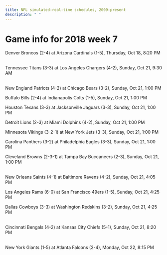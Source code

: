 ```yaml
---
title: NFL simulated-real-time schedules, 2009-present
description: " "
---
```


# Game info for 2018 week 7

Denver Broncos (2-4) at Arizona Cardinals (1-5), Thursday, Oct 18, 8:20 PM

<br/>Tennessee Titans (3-3) at Los Angeles Chargers (4-2), Sunday, Oct 21, 9:30 AM

<br/>New England Patriots (4-2) at Chicago Bears (3-2), Sunday, Oct 21, 1:00 PM

Buffalo Bills (2-4) at Indianapolis Colts (1-5), Sunday, Oct 21, 1:00 PM

Houston Texans (3-3) at Jacksonville Jaguars (3-3), Sunday, Oct 21, 1:00 PM

Detroit Lions (2-3) at Miami Dolphins (4-2), Sunday, Oct 21, 1:00 PM

Minnesota Vikings (3-2-1) at New York Jets (3-3), Sunday, Oct 21, 1:00 PM

Carolina Panthers (3-2) at Philadelphia Eagles (3-3), Sunday, Oct 21, 1:00 PM

Cleveland Browns (2-3-1) at Tampa Bay Buccaneers (2-3), Sunday, Oct 21, 1:00 PM

<br/>New Orleans Saints (4-1) at Baltimore Ravens (4-2), Sunday, Oct 21, 4:05 PM

Los Angeles Rams (6-0) at San Francisco 49ers (1-5), Sunday, Oct 21, 4:25 PM

Dallas Cowboys (3-3) at Washington Redskins (3-2), Sunday, Oct 21, 4:25 PM

<br/>Cincinnati Bengals (4-2) at Kansas City Chiefs (5-1), Sunday, Oct 21, 8:20 PM

<br/>New York Giants (1-5) at Atlanta Falcons (2-4), Monday, Oct 22, 8:15 PM

